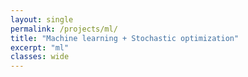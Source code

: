 ```yaml
---
layout: single
permalink: /projects/ml/
title: "Machine learning + Stochastic optimization"
excerpt: "ml"
classes: wide
---
```

